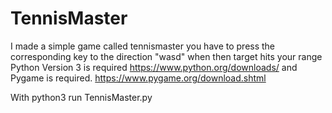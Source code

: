 # TennisMaster


I made a simple game called tennismaster
you have to press the corresponding key to the direction "wasd" when then target hits your range
Python Version 3 is required  https://www.python.org/downloads/
and Pygame is required.       https://www.pygame.org/download.shtml




With python3 run TennisMaster.py
